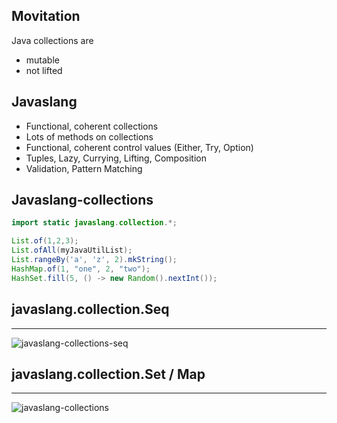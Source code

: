 ## Movitation


Java collections are
* mutable
* not lifted


## Javaslang

* Functional, coherent collections
* Lots of methods on collections
* Functional, coherent control values (Either, Try, Option)
* Tuples, Lazy, Currying, Lifting, Composition
* Validation, Pattern Matching


## Javaslang-collections

~~~java
import static javaslang.collection.*;

List.of(1,2,3);
List.ofAll(myJavaUtilList);
List.rangeBy('a', 'z', 2).mkString();
HashMap.of(1, "one", 2, "two");
HashSet.fill(5, () -> new Random().nextInt());

~~~

## javaslang.collection.Seq
- - - 

![javaslang-collections-seq](http://localhost:8000/img/collections-seq.png "Javaslang collections seq")



## javaslang.collection.Set / Map
- - - 

![javaslang-collections](http://localhost:8000/img/javaslang-collections.png "Javaslang collections")

